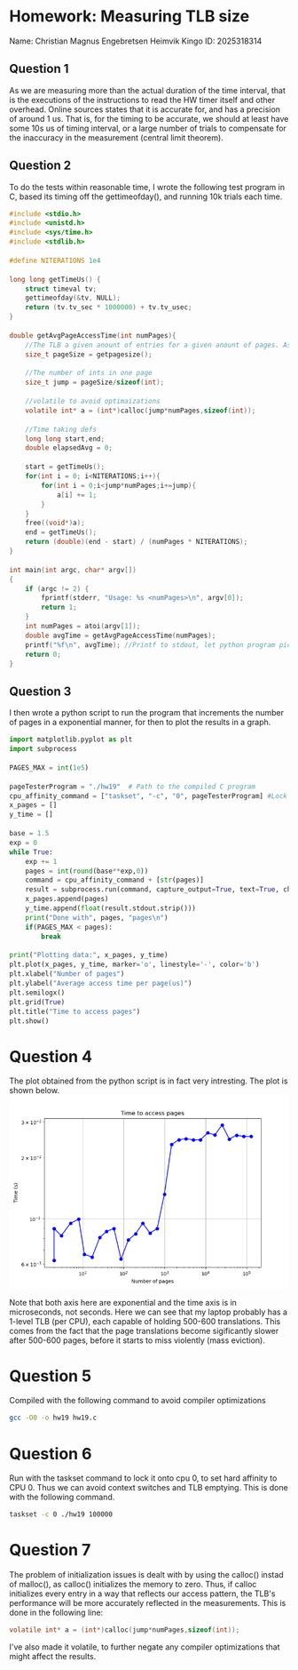 # Homework: Measuring TLB size
Name: Christian Magnus Engebretsen Heimvik
Kingo ID: 2025318314

## Question 1
As we are measuring more than the actual duration of the time interval, that is the executions of the instructions to read the HW timer itself and other overhead. Online sources states that it is accurate for, and has a precision of around 1 us. That is, for the timing to be accurate, we should at least have some 10s us of timing interval, or a large number of trials to compensate for the inaccuracy in the measurement (central limit theorem).

## Question 2
To do the tests within reasonable time, I wrote the following test program in C, based its timing off the gettimeofday(), and running 10k trials each time.

```c
#include <stdio.h>
#include <unistd.h>
#include <sys/time.h>
#include <stdlib.h>

#define NITERATIONS 1e4

long long getTimeUs() {
    struct timeval tv;
    gettimeofday(&tv, NULL);
    return (tv.tv_sec * 1000000) + tv.tv_usec;
}

double getAvgPageAccessTime(int numPages){
    //The TLB a given anount of entries for a given anount of pages. As number of pages we access increase, more TLB misses
    size_t pageSize = getpagesize();

    //The number of ints in one page
    size_t jump = pageSize/sizeof(int); 
    
    //volatile to avoid optimaizations
    volatile int* a = (int*)calloc(jump*numPages,sizeof(int)); 
    
    //Time taking defs
    long long start,end;
    double elapsedAvg = 0;

    start = getTimeUs();
    for(int i = 0; i<NITERATIONS;i++){
        for(int i = 0;i<jump*numPages;i+=jump){
            a[i] += 1;
        }
    }
    free((void*)a);
    end = getTimeUs();
    return (double)(end - start) / (numPages * NITERATIONS);
}

int main(int argc, char* argv[])
{
    if (argc != 2) {
        fprintf(stderr, "Usage: %s <numPages>\n", argv[0]);
        return 1;
    }
    int numPages = atoi(argv[1]);
    double avgTime = getAvgPageAccessTime(numPages);
    printf("%f\n", avgTime); //Printf to stdout, let python program pick it up
    return 0;
}
```

## Question 3
I then wrote a python script to run the program that increments the number of pages in a exponential manner, for then to plot the results in a graph.

```python
import matplotlib.pyplot as plt
import subprocess

PAGES_MAX = int(1e5)

pageTesterProgram = "./hw19"  # Path to the compiled C program
cpu_affinity_command = ["taskset", "-c", "0", pageTesterProgram] #Lock it onto cpu 0 (affinity)
x_pages = []
y_time = []

base = 1.5
exp = 0
while True:
    exp += 1
    pages = int(round(base**exp,0))
    command = cpu_affinity_command + [str(pages)]
    result = subprocess.run(command, capture_output=True, text=True, check=True)
    x_pages.append(pages)
    y_time.append(float(result.stdout.strip()))
    print("Done with", pages, "pages\n")
    if(PAGES_MAX < pages):
        break

print("Plotting data:", x_pages, y_time)
plt.plot(x_pages, y_time, marker='o', linestyle='-', color='b')
plt.xlabel("Number of pages")
plt.ylabel("Average access time per page(us)")
plt.semilogx()
plt.grid(True)
plt.title("Time to access pages")
plt.show()
```

# Question 4
The plot obtained from the python script is in fact very intresting. The plot is shown below.
![Picture of log tlb access times](./tlb_access_log.png)

Note that both axis here are exponential and the time axis is in microseconds, not seconds. Here we can see that my laptop probably has a 1-level TLB (per CPU), each capable of holding 500-600 translations. This comes from the fact that the page translations become sigificantly slower after 500-600 pages, before it starts to miss violently (mass eviction).

# Question 5
Compiled with the following command to avoid compiler optimizations
```bash
gcc -O0 -o hw19 hw19.c
```

# Question 6
Run with the taskset command to lock it onto cpu 0, to set hard affinity to CPU 0. Thus we can avoid context switches and TLB emptying. This is done with the following command.
```bash
taskset -c 0 ./hw19 100000
```

# Question 7
The problem of initialization issues is dealt with by using the calloc() instad of malloc(), as calloc() initializes the memory to zero. Thus, if calloc initializes every entry in a way that reflects our access pattern, the TLB's performance will be more accurately reflected in the measurements. This is done in the following line:
```c
volatile int* a = (int*)calloc(jump*numPages,sizeof(int)); 
```
I've also made it volatile, to further negate any compiler optimizations that might affect the results.